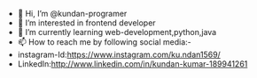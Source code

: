 - 👋 Hi, I’m @kundan-programer
- 👀 I’m interested in frontend developer
- 🌱 I’m currently learning web-development,python,java
- 📫 How to reach me by following social media:-
- instagram-Id:https://www.instagram.com/ku.ndan1569/
- LinkedIn:http://www.linkedin.com/in/kundan-kumar-189941261

<!---
kundan-programer/kundan-programer is a ✨ special ✨ repository because its `README.md` (this file) appears on your GitHub profile.
You can click the Preview link to take a look at your changes.
--->
